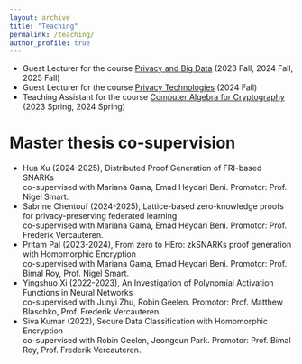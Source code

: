 ```yaml
---
layout: archive
title: "Teaching"
permalink: /teaching/
author_profile: true
---
```


- Guest Lecturer for the course [Privacy and Big Data](https://onderwijsaanbod.kuleuven.be/syllabi/e/H00Y2AE.htm#activetab=doelstellingen_idp1704352) (2023 Fall, 2024 Fall, 2025 Fall)
- Guest Lecturer for the course [Privacy Technologies](https://onderwijsaanbod.kuleuven.be/syllabi/e/H09L2AE.htm#activetab=doelstellingen_idp1445712) (2024 Fall)
- Teaching Assistant for the course [Computer Algebra for Cryptography](https://onderwijsaanbod.kuleuven.be/syllabi/e/H09L2AE.htm#activetab=doelstellingen_idp47040) (2023 Spring, 2024 Spring)

Master thesis co-supervision
======
- Hua Xu (2024-2025), Distributed Proof Generation of FRI-based SNARKs  
  co-supervised with Mariana Gama, Emad Heydari Beni. Promotor: Prof. Nigel Smart.
- Sabrine Chentouf (2024-2025), Lattice-based zero-knowledge proofs for privacy-preserving federated learning  
  co-supervised with Mariana Gama, Emad Heydari Beni. Promotor: Prof. Frederik Vercauteren.
- Pritam Pal (2023-2024), From zero to HEro: zkSNARKs proof generation with Homomorphic Encryption  
  co-supervised with Mariana Gama, Emad Heydari Beni. Promotor: Prof. Bimal Roy, Prof. Nigel Smart.
- Yingshuo Xi (2022-2023), An Investigation of Polynomial Activation Functions in Neural Networks  
  co-supervised with Junyi Zhu, Robin Geelen.  Promotor: Prof. Matthew Blaschko, Prof. Frederik Vercauteren.
- Siva Kumar (2022), Secure Data Classification with Homomorphic Encryption  
  co-supervised with Robin Geelen, Jeongeun Park.  Promotor: Prof. Bimal Roy, Prof. Frederik Vercauteren.